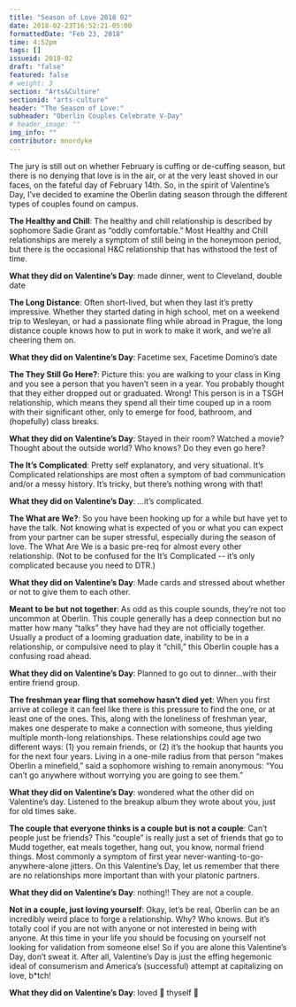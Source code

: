 ```yaml
---
title: "Season of Love 2018 02"
date: 2018-02-23T16:52:21-05:00
formattedDate: "Feb 23, 2018"
time: 4:52pm
tags: []
issueid: 2018-02
draft: "false"
featured: false
# weight: 3 
section: "Arts&Culture"
sectionid: "arts-culture"
header: "The Season of Love:"
subheader: "Oberlin Couples Celebrate V-Day"
# header_image: ""
img_info: ""
contributor: mnordyke
---
```


 The jury is still out on whether February is cuffing or de-cuffing season, but there is no denying that love is in the air, or at the very least shoved in our faces, on the fateful day of February 14th.  So, in the spirit of Valentine’s Day, I’ve decided to examine the Oberlin dating season through the different types of couples found on campus. 

__The Healthy and Chill__: The healthy and chill relationship is described by sophomore Sadie Grant as “oddly comfortable.” Most Healthy and Chill relationships are merely a symptom of still being in the honeymoon period, but there is the occasional H&C relationship that has withstood the test of time.

__What they did on Valentine’s Day__: made dinner, went to Cleveland, double date

__The Long Distance__: Often short-lived, but when they last it’s pretty impressive. Whether they started dating in high school, met on a weekend trip to Wesleyan, or had a passionate fling while abroad in Prague, the long distance couple knows how to put in work to make it work, and we’re all cheering them on. 

__What they did on Valentine’s Day__: Facetime sex, Facetime Domino’s date

__The They Still Go Here?__: Picture this: you are walking to your class in King and you see a person that you haven’t seen in a year. You probably thought that they either dropped out or graduated. Wrong! This person is in a TSGH relationship, which means they spend all their time couped up in a room with their significant other, only to emerge for food, bathroom, and (hopefully) class breaks. 

__What they did on Valentine’s Day__: Stayed in their room? Watched a movie? Thought about the outside world? Who knows? Do they even go here? 

__The It’s Complicated__: Pretty self explanatory, and very situational. It’s Complicated relationships are most often a symptom of bad communication and/or a messy history. It’s tricky, but there’s nothing wrong with that! 

__What they did on Valentine’s Day__: ...it’s complicated. 

__The What are We?__: So you have been hooking up for a while but have yet to have the talk. Not knowing what is expected of you or what you can expect from your partner can be super stressful, especially during the season of love. The What Are We is a basic pre-req for almost every other relationship. (Not to be confused for the It’s Complicated -- it’s only complicated because you need to DTR.) 

__What they did on Valentine’s Day__: Made cards and stressed about whether or not to give them to each other.

__Meant to be but not together__: As odd as this couple sounds, they’re not too uncommon at Oberlin. This couple generally has a deep connection but no matter how many “talks” they have had they are not officially together. Usually a product of a looming graduation date, inability to be in a relationship, or compulsive need to play it “chill,”  this Oberlin couple has a confusing road ahead. 

__What they did on Valentine’s Day__: Planned to go out to dinner…with their entire friend group. 

__The freshman year fling that somehow hasn’t died yet__: When you first arrive at college it can feel like there is this pressure to find the one, or at least one of the ones. This, along with the loneliness of freshman year, makes one desperate to make a connection with someone, thus yielding multiple month-long relationships. These relationships could age two different ways: (1) you remain friends, or (2) it’s the hookup that haunts you for the next four years. Living in a one-mile radius from that person “makes Oberlin a minefield,” said a sophomore wishing to remain anonymous: “You can’t go anywhere without worrying you are going to see them.”

__What they did on Valentine’s Day__: wondered what the other did on Valentine’s day. Listened to the breakup album they wrote about you, just for old times sake.

__The couple that everyone thinks is a couple but is not a couple__: Can’t people just be friends? This “couple” is really just a set of friends that go to Mudd together, eat meals together, hang out, you know, normal friend things. Most commonly a symptom of first year never-wanting-to-go-anywhere-alone jitters. On this Valentine’s Day, let us remember that there are no relationships more important than with your platonic partners. 

__What they did on Valentine’s Day__: nothing!! They are not a couple. 

__Not in a couple, just loving yourself__: Okay, let’s be real, Oberlin can be an incredibly weird place to forge a relationship. Why? Who knows. But it’s totally cool if you are not with anyone or not interested in being with anyone. At this time in your life you should be focusing on yourself not looking for validation from someone else! So if you are alone this Valentine’s Day, don’t sweat it. After all, Valentine’s Day is just the effing hegemonic ideal of consumerism and America’s (successful) attempt at capitalizing on love, b*tch!

__What they did on Valentine’s Day__: loved 👏 thyself 👏

